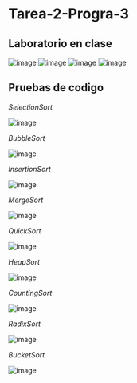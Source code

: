 # Tarea-2-Progra-3
## Laboratorio en clase
![image](https://github.com/Re-21-12/Tarea-2-Progra-3/assets/104967229/eef92f1b-14cf-4fec-8f48-1b534ad59bf5)
![image](https://github.com/Re-21-12/Tarea-2-Progra-3/assets/104967229/9275b51b-0b94-468e-8829-3c87eb01c636)
![image](https://github.com/Re-21-12/Tarea-2-Progra-3/assets/104967229/1cb41a60-fe00-4097-8b9f-9daca3104e11)
![image](https://github.com/Re-21-12/Tarea-2-Progra-3/assets/104967229/ee9d2516-8fd7-4103-b464-d517f00c16ff)

## Pruebas de codigo

_SelectionSort_

![image](https://github.com/Re-21-12/Tarea-2-Progra-3/assets/104967229/2ad2a5cc-4142-41fc-a0e4-5df846da4d78)

_BubbleSort_

![image](https://github.com/Re-21-12/Tarea-2-Progra-3/assets/104967229/739f4541-d92b-4021-80dc-508db70cdd2a)

_InsertionSort_

![image](https://github.com/Re-21-12/Tarea-2-Progra-3/assets/104967229/cffe2013-1223-4bb7-8afc-9ebc7739d33c)

_MergeSort_

![image](https://github.com/Re-21-12/Tarea-2-Progra-3/assets/104967229/bf3025bd-7c2e-4484-b9e3-6bf44669234a)

_QuickSort_

![image](https://github.com/Re-21-12/Tarea-2-Progra-3/assets/104967229/2f4c60e4-2091-40a0-a893-7bb4b8340dde)

_HeapSort_

![image](https://github.com/Re-21-12/Tarea-2-Progra-3/assets/104967229/ae5bcf6b-14b8-4b9e-9759-35d61cb55fc3)

_CountingSort_

![image](https://github.com/Re-21-12/Tarea-2-Progra-3/assets/104967229/1c448e95-6236-49a5-9b1d-f20e7de49e23)

_RadixSort_

![image](https://github.com/Re-21-12/Tarea-2-Progra-3/assets/104967229/6bb711e2-cf33-4b56-b924-29702ce507af)

_BucketSort_  

![image](https://github.com/Re-21-12/Tarea-2-Progra-3/assets/104967229/70e7e2f4-4e2c-4074-88b2-ec3d57553869)
